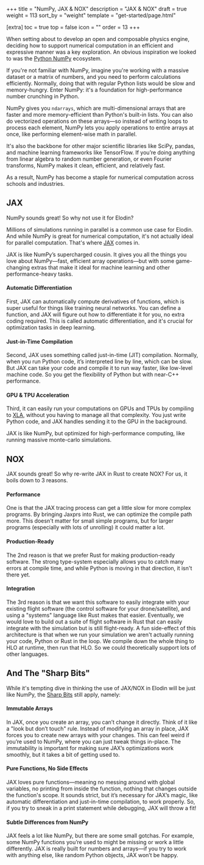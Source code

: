 +++
title = "NumPy, JAX & NOX"
description = "JAX & NOX"
draft = true
weight = 113
sort_by = "weight"
template = "get-started/page.html"

[extra]
toc = true
top = false
icon = ""
order = 13
+++

When setting about to develop an open and composable physics engine, deciding how to support numerical computation in an efficient and
expressive manner was a key exploration. An obvious inspiration we looked to was the [Python NumPy](https://numpy.org/) ecosystem.

If you're not familiar with NumPy, imagine you're working with a massive dataset or a matrix of numbers, and you need to perform calculations
efficiently. Normally, doing that with regular Python lists would be slow and memory-hungry. Enter NumPy: it's a foundation
for high-performance number crunching in Python.

NumPy gives you `ndarrays`, which are multi-dimensional arrays that are faster and more memory-efficient than Python's built-in lists. You can
also do vectorized operations on these arrays—so instead of writing loops to process each element, NumPy lets you apply operations to entire
arrays at once, like performing element-wise math in parallel.

It's also the backbone for other major scientific libraries like SciPy, pandas, and machine learning frameworks like TensorFlow. If you’re
doing anything from linear algebra to random number generation, or even Fourier transforms, NumPy makes it clean, efficient, and relatively fast.

As a result, NumPy has become a staple for numerical computation across schools and industries.

## JAX

NumPy sounds great! So why not use it for Elodin?

Millions of simulations running in parallel is a common use case for Elodin. And while NumPy is great for numerical computation, it's not actually
ideal for parallel computation. That's where [JAX](https://jax.readthedocs.io/en/latest/) comes in.

JAX is like NumPy’s supercharged cousin. It gives you all the things you love about NumPy—fast, efficient array operations—but with some game-changing extras that make it ideal for machine learning and other performance-heavy tasks.

#### Automatic Differentiation

First, JAX can automatically compute derivatives of functions, which is super useful for things like training neural networks. You can define a function, and JAX will figure out how to differentiate it for you, no extra coding required. This is called automatic differentiation, and it's crucial for optimization tasks in deep learning.

#### Just-in-Time Compilation

Second, JAX uses something called just-in-time (JIT) compilation. Normally, when you run Python code, it’s interpreted line by line, which can be slow. But JAX can take your code and compile it to run way faster, like low-level machine code. So you get the flexibility of Python but with near-C++ performance.

#### GPU & TPU Acceleration

Third, it can easily run your computations on GPUs and TPUs by compiling to [XLA](https://openxla.org/xla), without you having to manage all that complexity. You just write Python code, and JAX handles sending it to the GPU in the background.

JAX is like NumPy, but optimized for high-performance computing, like running massive monte-carlo simulations.


## NOX

JAX sounds great! So why re-write JAX in Rust to create NOX? For us, it boils down to 3 reasons.

#### Performance

One is that the JAX tracing process can get a little slow for more complex programs. By bringing Jaxprs into Rust, we can optimize the compile path more. This doesn't matter for small simple programs, but for larger programs (especially with lots of unrolling) it could matter a lot.

#### Production-Ready

The 2nd reason is that we prefer Rust for making production-ready software. The strong type-system especially allows you to catch many errors at compile time, and while Python is moving in that direction, it isn't there yet.

#### Integration

The 3rd reason is that we want this software to easily integrate with your existing flight software (the control software for your drone/satellite), and using a "systems" language like Rust makes that easier. Eventually, we would love to build out a suite of flight software in Rust that can easily integrate with the simulation but is still flight-ready.
A fun side-effect of this architecture is that when we run your simulation we aren't actually running your code, Python or Rust in the loop. We compile down the whole thing to HLO at runtime, then run that HLO. So we could theoretically support lots of other languages.

## And The "Sharp Bits"

While it's tempting dive in thinking the use of JAX/NOX in Elodin will be just like NumPy, the [Sharp Bits](https://jax.readthedocs.io/en/latest/notebooks/Common_Gotchas_in_JAX.html) still apply, namely:

#### Immutable Arrays
In JAX, once you create an array, you can’t change it directly. Think of it like a "look but don’t touch" rule. Instead of modifying an array in place, JAX forces you to create new arrays with your changes. This can feel weird if you’re used to NumPy, where you can just tweak things in-place. The immutability is important for making sure JAX’s optimizations work smoothly, but it takes a bit of getting used to.

#### Pure Functions, No Side Effects
JAX loves pure functions—meaning no messing around with global variables, no printing from inside the function, nothing that changes outside the function's scope. It sounds strict, but it’s necessary for JAX’s magic, like automatic differentiation and just-in-time compilation, to work properly. So, if you try to sneak in a print statement while debugging, JAX will throw a fit!

#### Subtle Differences from NumPy
JAX feels a lot like NumPy, but there are some small gotchas. For example, some NumPy functions you’re used to might be missing or work a little differently. JAX is really built for numbers and arrays—if you try to work with anything else, like random Python objects, JAX won’t be happy.
